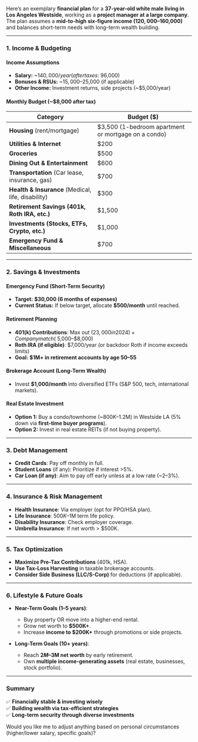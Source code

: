 Here’s an exemplary **financial plan** for a **37-year-old white male living in Los Angeles Westside**, working as a **project manager at a large company**. The plan assumes a **mid-to-high six-figure income ($120,000–$160,000)** and balances short-term needs with long-term wealth building.

---

### **1. Income & Budgeting**
#### **Income Assumptions**
- **Salary:** ~$140,000/year (after taxes: ~$96,000)
- **Bonuses & RSUs:** ~$15,000–$25,000 (if applicable)
- **Other Income:** Investment returns, side projects (~$5,000/year)

#### **Monthly Budget (~$8,000 after tax)**
| **Category**         | **Budget ($)** |
|---------------------|---------------|
| **Housing** (rent/mortgage) | $3,500 (1-bedroom apartment or mortgage on a condo) |
| **Utilities & Internet** | $200 |
| **Groceries** | $500 |
| **Dining Out & Entertainment** | $600 |
| **Transportation** (Car lease, insurance, gas) | $700 |
| **Health & Insurance** (Medical, life, disability) | $300 |
| **Retirement Savings (401k, Roth IRA, etc.)** | $1,500 |
| **Investments (Stocks, ETFs, Crypto, etc.)** | $1,000 |
| **Emergency Fund & Miscellaneous** | $700 |

---

### **2. Savings & Investments**
#### **Emergency Fund (Short-Term Security)**
- **Target:** **$30,000 (6 months of expenses)**
- **Current Status:** If below target, allocate **$500/month** until reached.

#### **Retirement Planning**
- **401(k) Contributions**: Max out ($23,000 in 2024) + Company match (~$5,000–$8,000)
- **Roth IRA (if eligible)**: $7,000/year (or backdoor Roth if income exceeds limits)
- **Goal:** **$1M+ in retirement accounts by age 50–55**

#### **Brokerage Account (Long-Term Wealth)**
- Invest **$1,000/month** into diversified ETFs (S&P 500, tech, international markets).

#### **Real Estate Investment**
- **Option 1:** Buy a condo/townhome (~$800K–$1.2M) in Westside LA (5% down via **first-time buyer programs**).
- **Option 2:** Invest in real estate REITs (if not buying property).

---

### **3. Debt Management**
- **Credit Cards**: Pay off monthly in full.
- **Student Loans** (if any): Prioritize if interest >5%.
- **Car Loan (if any)**: Aim to pay off early unless at a low rate (~2–3%).

---

### **4. Insurance & Risk Management**
- **Health Insurance**: Via employer (opt for PPO/HSA plan).
- **Life Insurance**: $500K–$1M term life policy.
- **Disability Insurance**: Check employer coverage.
- **Umbrella Insurance**: If net worth > $500K.

---

### **5. Tax Optimization**
- **Maximize Pre-Tax Contributions** (401k, HSA).
- **Use Tax-Loss Harvesting** in taxable brokerage accounts.
- **Consider Side Business (LLC/S-Corp)** for deductions (if applicable).

---

### **6. Lifestyle & Future Goals**
- **Near-Term Goals (1–5 years)**:
  - Buy property OR move into a higher-end rental.
  - Grow net worth to **$500K+**.
  - Increase **income to $200K+** through promotions or side projects.

- **Long-Term Goals (10+ years)**:
  - Reach **$2M–$3M net worth** by early retirement.
  - Own **multiple income-generating assets** (real estate, businesses, stock portfolio).

---

### **Summary**
✅ **Financially stable & investing wisely**  
✅ **Building wealth via tax-efficient strategies**  
✅ **Long-term security through diverse investments**  

Would you like me to adjust anything based on personal circumstances (higher/lower salary, specific goals)?